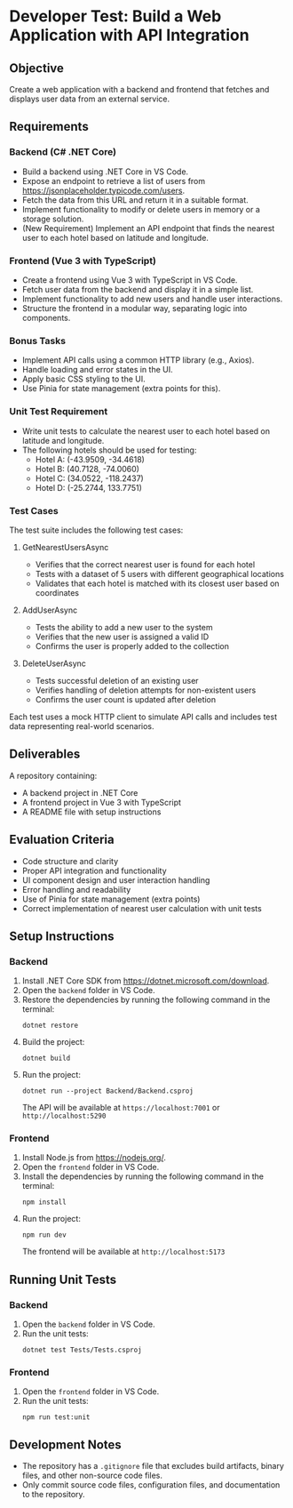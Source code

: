 # Developer Test: Build a Web Application with API Integration

## Objective

Create a web application with a backend and frontend that fetches and displays user data from an external service.

## Requirements

### Backend (C# .NET Core)
- Build a backend using .NET Core in VS Code.
- Expose an endpoint to retrieve a list of users from https://jsonplaceholder.typicode.com/users.
- Fetch the data from this URL and return it in a suitable format.
- Implement functionality to modify or delete users in memory or a storage solution.
- (New Requirement) Implement an API endpoint that finds the nearest user to each hotel based on latitude and longitude.

### Frontend (Vue 3 with TypeScript)
- Create a frontend using Vue 3 with TypeScript in VS Code.
- Fetch user data from the backend and display it in a simple list.
- Implement functionality to add new users and handle user interactions.
- Structure the frontend in a modular way, separating logic into components.

### Bonus Tasks
- Implement API calls using a common HTTP library (e.g., Axios).
- Handle loading and error states in the UI.
- Apply basic CSS styling to the UI.
- Use Pinia for state management (extra points for this).

### Unit Test Requirement
- Write unit tests to calculate the nearest user to each hotel based on latitude and longitude.
- The following hotels should be used for testing:
  - Hotel A: (-43.9509, -34.4618)
  - Hotel B: (40.7128, -74.0060)
  - Hotel C: (34.0522, -118.2437)
  - Hotel D: (-25.2744, 133.7751)

### Test Cases
The test suite includes the following test cases:

1. GetNearestUsersAsync
   - Verifies that the correct nearest user is found for each hotel
   - Tests with a dataset of 5 users with different geographical locations
   - Validates that each hotel is matched with its closest user based on coordinates

2. AddUserAsync
   - Tests the ability to add a new user to the system
   - Verifies that the new user is assigned a valid ID
   - Confirms the user is properly added to the collection

3. DeleteUserAsync
   - Tests successful deletion of an existing user
   - Verifies handling of deletion attempts for non-existent users
   - Confirms the user count is updated after deletion

Each test uses a mock HTTP client to simulate API calls and includes test data representing real-world scenarios.

## Deliverables

A repository containing:
- A backend project in .NET Core
- A frontend project in Vue 3 with TypeScript
- A README file with setup instructions

## Evaluation Criteria
- Code structure and clarity
- Proper API integration and functionality
- UI component design and user interaction handling
- Error handling and readability
- Use of Pinia for state management (extra points)
- Correct implementation of nearest user calculation with unit tests

## Setup Instructions

### Backend

1. Install .NET Core SDK from https://dotnet.microsoft.com/download.
2. Open the `backend` folder in VS Code.
3. Restore the dependencies by running the following command in the terminal:
   ```
   dotnet restore
   ```
4. Build the project:
   ```
   dotnet build
   ```
5. Run the project:
   ```
   dotnet run --project Backend/Backend.csproj
   ```
   The API will be available at `https://localhost:7001` or `http://localhost:5290`

### Frontend

1. Install Node.js from https://nodejs.org/.
2. Open the `frontend` folder in VS Code.
3. Install the dependencies by running the following command in the terminal:
   ```
   npm install
   ```
4. Run the project:
   ```
   npm run dev
   ```
   The frontend will be available at `http://localhost:5173`

## Running Unit Tests

### Backend

1. Open the `backend` folder in VS Code.
2. Run the unit tests:
   ```
   dotnet test Tests/Tests.csproj
   ```

### Frontend

1. Open the `frontend` folder in VS Code.
2. Run the unit tests:
   ```
   npm run test:unit
   ```

## Development Notes

- The repository has a `.gitignore` file that excludes build artifacts, binary files, and other non-source code files.
- Only commit source code files, configuration files, and documentation to the repository.
